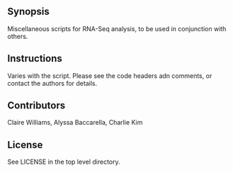 ## Synopsis

Miscellaneous scripts for RNA-Seq analysis, to be used in conjunction with others.

## Instructions

Varies with the script. Please see the code headers adn comments, or contact the authors for details.

## Contributors

Claire Williams, Alyssa Baccarella, Charlie Kim

## License

See LICENSE in the top level directory.
